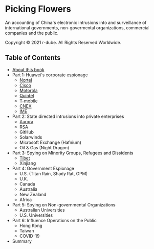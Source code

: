 
# Picking Flowers

An accounting of China's electronic intrusions into and surveillance of international governments, non-govermental organizations, commercial companies and the public.


Copyright © 2021 r-dube. All Rights Reserved Worldwide.


## Table of Contents
* [About this book](about.md)
* Part 1: Huawei's corporate espionage
  * [Nortel](nortel.md)
  * [Cisco](cisco.md)
  * [Motorola](motorola.md)
  * [Quintel](quintel.md)
  * [T-mobile](tmobile.md)
  * [CNEX](cnex.md)
  * [IME](ime.md)
* Part 2: State directed intrusions into private enterprises
  * [Aurora](aurora.md)
  * RSA
  * GitHub 
  * Solarwinds
  * Microsoft Exchange (Hafnium)
  * Oil & Gas (Night Dragon)
* Part 3: Spying on Minority Groups, Refugees and Dissidents
  * [Tibet](tibet.md)
  * Xinjiang
* Part 4: Government Espionage
  * U.S. (Titan Rain, Shady Rat, OPM)
  * U.K.
  * Canada
  * Australia
  * New Zealand
  * Africa
* Part 5: Spying on Non-governmental Organizations
  * Australian Universities
  * U.S. Universities
* Part 6: Influence Operations on the Public 
  * Hong Kong
  * Taiwan
  * COVID-19
* Summary

